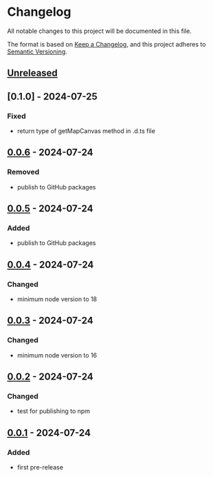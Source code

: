 # Changelog

All notable changes to this project will be documented in this file.

The format is based on [Keep a Changelog](https://keepachangelog.com/en/1.1.0/),
and this project adheres to [Semantic Versioning](https://semver.org/spec/v2.0.0.html).

## [Unreleased]

## [0.1.0] - 2024-07-25

### Fixed

- return type of getMapCanvas method in .d.ts file

## [0.0.6] - 2024-07-24

### Removed

- publish to GitHub packages

## [0.0.5] - 2024-07-24

### Added

- publish to GitHub packages

## [0.0.4] - 2024-07-24

### Changed

- minimum node version to 18

## [0.0.3] - 2024-07-24

### Changed

- minimum node version to 16

## [0.0.2] - 2024-07-24

### Changed

- test for publishing to npm

## [0.0.1] - 2024-07-24

### Added

- first pre-release

[unreleased]: https://github.com/locr-company/Leaflet.GridLayer.VMS2/compare/v0.1.0...HEAD
[0.0.6]: https://github.com/locr-company/Leaflet.GridLayer.VMS2/compare/v0.0.6...v0.1.0
[0.0.6]: https://github.com/locr-company/Leaflet.GridLayer.VMS2/compare/v0.0.5...v0.0.6
[0.0.5]: https://github.com/locr-company/Leaflet.GridLayer.VMS2/compare/v0.0.4...v0.0.5
[0.0.4]: https://github.com/locr-company/Leaflet.GridLayer.VMS2/compare/v0.0.3...v0.0.4
[0.0.3]: https://github.com/locr-company/Leaflet.GridLayer.VMS2/compare/v0.0.2...v0.0.3
[0.0.2]: https://github.com/locr-company/Leaflet.GridLayer.VMS2/compare/v0.0.1...v0.0.2
[0.0.1]: https://github.com/locr-company/Leaflet.GridLayer.VMS2/releases/tag/v0.0.1